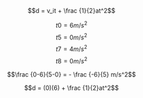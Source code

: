 $$d = v_it + \frac {1}{2}at^2$$

$$t0= 6 m/s^2$$
$$t5 = 0 m/s^2$$
$$t7 = 4 m/s^2$$
$$t8 = 0 m/s^2$$

$$\frac {0-6}{5-0} = - \frac {-6}{5} m/s^2$$



$$d = (0)(6) + \frac {1}{2}at^2$$
